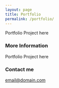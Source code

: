 ```yaml
---
layout: page
title: Portfolio
permalink: /portfolio/
---
```


Portfolio Project here

### More Information

Portfolio Project here

### Contact me

[email@domain.com](mailto:email@domain.com)
